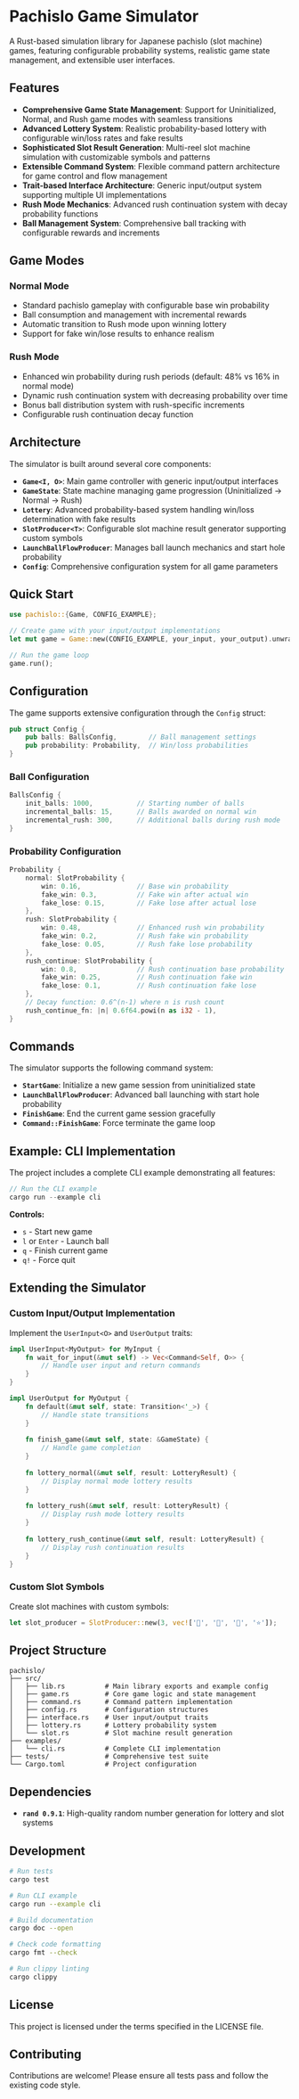 # Pachislo Game Simulator

A Rust-based simulation library for Japanese pachislo (slot machine) games, featuring configurable probability systems, realistic game state management, and extensible user interfaces.

## Features

- **Comprehensive Game State Management**: Support for Uninitialized, Normal, and Rush game modes with seamless transitions
- **Advanced Lottery System**: Realistic probability-based lottery with configurable win/loss rates and fake results
- **Sophisticated Slot Result Generation**: Multi-reel slot machine simulation with customizable symbols and patterns
- **Extensible Command System**: Flexible command pattern architecture for game control and flow management
- **Trait-based Interface Architecture**: Generic input/output system supporting multiple UI implementations
- **Rush Mode Mechanics**: Advanced rush continuation system with decay probability functions
- **Ball Management System**: Comprehensive ball tracking with configurable rewards and increments

## Game Modes

### Normal Mode
- Standard pachislo gameplay with configurable base win probability
- Ball consumption and management with incremental rewards
- Automatic transition to Rush mode upon winning lottery
- Support for fake win/lose results to enhance realism

### Rush Mode
- Enhanced win probability during rush periods (default: 48% vs 16% in normal mode)
- Dynamic rush continuation system with decreasing probability over time
- Bonus ball distribution system with rush-specific increments
- Configurable rush continuation decay function

## Architecture

The simulator is built around several core components:

- **`Game<I, O>`**: Main game controller with generic input/output interfaces
- **`GameState`**: State machine managing game progression (Uninitialized → Normal → Rush)
- **`Lottery`**: Advanced probability-based system handling win/loss determination with fake results
- **`SlotProducer<T>`**: Configurable slot machine result generator supporting custom symbols
- **`LaunchBallFlowProducer`**: Manages ball launch mechanics and start hole probability
- **`Config`**: Comprehensive configuration system for all game parameters

## Quick Start

```rust
use pachislo::{Game, CONFIG_EXAMPLE};

// Create game with your input/output implementations
let mut game = Game::new(CONFIG_EXAMPLE, your_input, your_output).unwrap();

// Run the game loop
game.run();
```

## Configuration

The game supports extensive configuration through the `Config` struct:

```rust
pub struct Config {
    pub balls: BallsConfig,        // Ball management settings
    pub probability: Probability,  // Win/loss probabilities
}
```

### Ball Configuration

```rust
BallsConfig {
    init_balls: 1000,           // Starting number of balls
    incremental_balls: 15,      // Balls awarded on normal win
    incremental_rush: 300,      // Additional balls during rush mode
}
```

### Probability Configuration

```rust
Probability {
    normal: SlotProbability {
        win: 0.16,              // Base win probability
        fake_win: 0.3,          // Fake win after actual win
        fake_lose: 0.15,        // Fake lose after actual lose
    },
    rush: SlotProbability {
        win: 0.48,              // Enhanced rush win probability
        fake_win: 0.2,          // Rush fake win probability
        fake_lose: 0.05,        // Rush fake lose probability
    },
    rush_continue: SlotProbability {
        win: 0.8,               // Rush continuation base probability
        fake_win: 0.25,         // Rush continuation fake win
        fake_lose: 0.1,         // Rush continuation fake lose
    },
    // Decay function: 0.6^(n-1) where n is rush count
    rush_continue_fn: |n| 0.6f64.powi(n as i32 - 1),
}
```

## Commands

The simulator supports the following command system:

- **`StartGame`**: Initialize a new game session from uninitialized state
- **`LaunchBallFlowProducer`**: Advanced ball launching with start hole probability
- **`FinishGame`**: End the current game session gracefully
- **`Command::FinishGame`**: Force terminate the game loop

## Example: CLI Implementation

The project includes a complete CLI example demonstrating all features:

```rust
// Run the CLI example
cargo run --example cli
```

**Controls:**
- `s` - Start new game
- `l` or `Enter` - Launch ball
- `q` - Finish current game
- `q!` - Force quit

## Extending the Simulator

### Custom Input/Output Implementation

Implement the `UserInput<O>` and `UserOutput` traits:

```rust
impl UserInput<MyOutput> for MyInput {
    fn wait_for_input(&mut self) -> Vec<Command<Self, O>> {
        // Handle user input and return commands
    }
}

impl UserOutput for MyOutput {
    fn default(&mut self, state: Transition<'_>) {
        // Handle state transitions
    }
    
    fn finish_game(&mut self, state: &GameState) {
        // Handle game completion
    }
    
    fn lottery_normal(&mut self, result: LotteryResult) {
        // Display normal mode lottery results
    }
    
    fn lottery_rush(&mut self, result: LotteryResult) {
        // Display rush mode lottery results
    }
    
    fn lottery_rush_continue(&mut self, result: LotteryResult) {
        // Display rush continuation results
    }
}
```

### Custom Slot Symbols

Create slot machines with custom symbols:

```rust
let slot_producer = SlotProducer::new(3, vec!['🍒', '🍋', '🔔', '⭐']);
```

## Project Structure

```tree
pachislo/
├── src/
│   ├── lib.rs          # Main library exports and example config
│   ├── game.rs         # Core game logic and state management
│   ├── command.rs      # Command pattern implementation
│   ├── config.rs       # Configuration structures
│   ├── interface.rs    # User input/output traits
│   ├── lottery.rs      # Lottery probability system
│   └── slot.rs         # Slot machine result generation
├── examples/
│   └── cli.rs          # Complete CLI implementation
├── tests/              # Comprehensive test suite
└── Cargo.toml          # Project configuration
```

## Dependencies

- **`rand 0.9.1`**: High-quality random number generation for lottery and slot systems

## Development

```bash
# Run tests
cargo test

# Run CLI example
cargo run --example cli

# Build documentation
cargo doc --open

# Check code formatting
cargo fmt --check

# Run clippy linting
cargo clippy
```

## License

This project is licensed under the terms specified in the LICENSE file.

## Contributing

Contributions are welcome! Please ensure all tests pass and follow the existing code style.